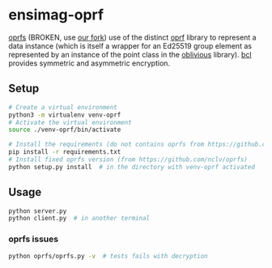 # ensimag-oprf

[oprfs](https://github.com/nthparty/oprfs) (BROKEN, use [our fork](https://github.com/nclv/oprfs)) use of the distinct [oprf](https://github.com/nthparty/oprf) library to represent a data instance (which is itself a wrapper for an Ed25519 group element as represented by an instance of the point class in the [oblivious](https://github.com/nthparty/oblivious) library). [bcl](https://github.com/nthparty/bcl) provides symmetric and asymmetric encryption.

## Setup

```bash
# Create a virtual environment
python3 -m virtualenv venv-oprf
# Activate the virtual environment
source ./venv-oprf/bin/activate

# Install the requirements (do not contains oprfs from https://github.com/nthparty/oprfs)
pip install -r requirements.txt
# Install fixed oprfs version (from https://github.com/nclv/oprfs)
python setup.py install  # in the directory with venv-oprf activated
```

## Usage

```bash
python server.py
python client.py  # in another terminal
```

### oprfs issues

```bash
python oprfs/oprfs.py -v  # tests fails with decryption
```
